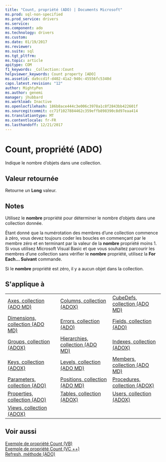 ```yaml
---
title: "Count, propriété (ADO) | Documents Microsoft"
ms.prod: sql-non-specified
ms.prod_service: drivers
ms.service: 
ms.component: ado
ms.technology: drivers
ms.custom: 
ms.date: 01/19/2017
ms.reviewer: 
ms.suite: sql
ms.tgt_pltfrm: 
ms.topic: article
apitype: COM
f1_keywords: _Collection::Count
helpviewer_keywords: Count property [ADO]
ms.assetid: da9ccd1f-d402-41a2-940c-45556fc5340d
caps.latest.revision: "12"
author: MightyPen
ms.author: genemi
manager: jhubbard
ms.workload: Inactive
ms.openlocfilehash: 186b8ace444c3e006c3978a1c8f2843bb422601f
ms.sourcegitcommit: cc71f1027884462c359effb898390c8d97eaa414
ms.translationtype: MT
ms.contentlocale: fr-FR
ms.lasthandoff: 12/21/2017
---
```

# <a name="count-property-ado"></a>Count, propriété (ADO)
Indique le nombre d’objets dans une collection.  
  
## <a name="return-value"></a>Valeur retournée  
 Retourne un **Long** valeur.  
  
## <a name="remarks"></a>Notes   
 Utilisez le **nombre** propriété pour déterminer le nombre d’objets dans une collection donnée.  
  
 Étant donné que la numérotation des membres d’une collection commence à zéro, vous devez toujours coder les boucles en commençant par le membre zéro et en terminant par la valeur de la **nombre** propriété moins 1. Si vous utilisez Microsoft Visual Basic et que vous souhaitez parcourir les membres d’une collection sans vérifier le **nombre** propriété, utilisez la **For Each... Suivant** commande.  
  
 Si le **nombre** propriété est zéro, il y a aucun objet dans la collection.  
  
## <a name="applies-to"></a>S'applique à  
  
||||  
|-|-|-|  
|[Axes, collection (ADO MD)](../../../ado/reference/ado-md-api/axes-collection-ado-md.md)|[Columns, collection (ADOX)](../../../ado/reference/adox-api/columns-collection-adox.md)|[CubeDefs, collection (ADO MD)](../../../ado/reference/ado-md-api/cubedefs-collection-ado-md.md)|  
|[Dimensions, collection (ADO MD)](../../../ado/reference/ado-md-api/dimensions-collection-ado-md.md)|[Errors, collection (ADO)](../../../ado/reference/ado-api/errors-collection-ado.md)|[Fields, collection (ADO)](../../../ado/reference/ado-api/fields-collection-ado.md)|  
|[Groups, collection (ADOX)](../../../ado/reference/adox-api/groups-collection-adox.md)|[Hierarchies, collection (ADO MD)](../../../ado/reference/ado-md-api/hierarchies-collection-ado-md.md)|[Indexes, collection (ADOX)](../../../ado/reference/adox-api/indexes-collection-adox.md)|  
|[Keys, collection (ADOX)](../../../ado/reference/adox-api/keys-collection-adox.md)|[Levels, collection (ADO MD)](../../../ado/reference/ado-md-api/levels-collection-ado-md.md)|[Members, collection (ADO MD)](../../../ado/reference/ado-md-api/members-collection-ado-md.md)|  
|[Parameters, collection (ADO)](../../../ado/reference/ado-api/parameters-collection-ado.md)|[Positions, collection (ADO MD)](../../../ado/reference/ado-md-api/positions-collection-ado-md.md)|[Procedures, collection (ADOX)](../../../ado/reference/adox-api/procedures-collection-adox.md)|  
|[Properties, collection (ADO)](../../../ado/reference/ado-api/properties-collection-ado.md)|[Tables, collection (ADOX)](../../../ado/reference/adox-api/tables-collection-adox.md)|[Users, collection (ADOX)](../../../ado/reference/adox-api/users-collection-adox.md)|  
|[Views, collection (ADOX)](../../../ado/reference/adox-api/views-collection-adox.md)|||  
  
## <a name="see-also"></a>Voir aussi  
 [Exemple de propriété Count (VB)](../../../ado/reference/ado-api/count-property-example-vb.md)   
 [Exemple de propriété Count (VC ++)](../../../ado/reference/ado-api/count-property-example-vc.md)   
 [Refresh, méthode (ADO)](../../../ado/reference/ado-api/refresh-method-ado.md)
